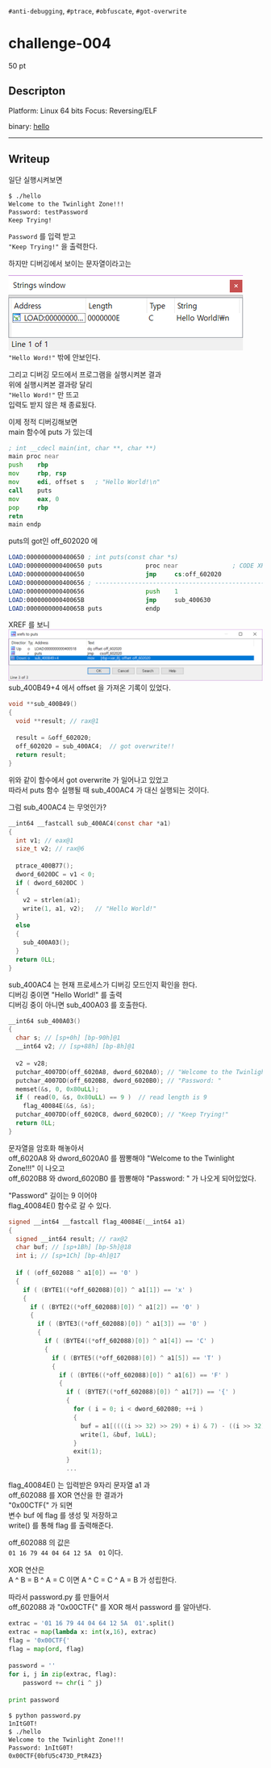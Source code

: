 `#anti-debugging`, `#ptrace`, `#obfuscate`, `#got-overwrite`
# challenge-004
50 pt
## Descripton
Platform: Linux 64 bits
Focus: Reversing/ELF

binary: [hello](./hello)

-----------------------

## Writeup

일단 실행시켜보면
```
$ ./hello
Welcome to the Twinlight Zone!!!
Password: testPassword
Keep Trying!
```
`Password` 를 입력 받고  
`"Keep Trying!"` 을 출력한다.  
  
하지만 디버깅에서 보이는 문자열이라고는  
  
![strings](./strings.png)  
`"Hello Word!"` 밖에 안보인다.  
  
그리고 디버깅 모드에서 프로그램을 실행시켜본 결과  
위에 실행시켜본 결과랑 달리  
`"Hello Word!"` 만 뜨고  
입력도 받지 않은 채 종료됬다.  
  
이제 정적 디버깅해보면  
main 함수에 puts 가 있는데
```asm
; int __cdecl main(int, char **, char **)
main proc near
push    rbp
mov     rbp, rsp
mov     edi, offset s   ; "Hello World!\n"
call    puts
mov     eax, 0
pop     rbp
retn
main endp
```
puts의 got인 off_602020 에
```asm
LOAD:0000000000400650 ; int puts(const char *s)
LOAD:0000000000400650 puts            proc near               ; CODE XREF: main+9p
LOAD:0000000000400650                 jmp     cs:off_602020
LOAD:0000000000400656 ; ---------------------------------------------------------------------------
LOAD:0000000000400656                 push    1
LOAD:000000000040065B                 jmp     sub_400630
LOAD:000000000040065B puts            endp
```
XREF 를 보니  
![off_602020의 XREF](./off_602020.png)  
sub_400B49+4 에서 offset 을 가져온 기록이 있었다.
```C
void **sub_400B49()
{
  void **result; // rax@1

  result = &off_602020;
  off_602020 = sub_400AC4;	// got overwrite!!
  return result;
}
```
위와 같이 함수에서 got overwrite 가 일어나고 있었고  
따라서 puts 함수 실행될 때 sub_400AC4 가 대신 실행되는 것이다.  
  
그럼 sub_400AC4 는 무엇인가?
```C
__int64 __fastcall sub_400AC4(const char *a1)
{
  int v1; // eax@1
  size_t v2; // rax@6

  ptrace_400B77();
  dword_6020DC = v1 < 0;
  if ( dword_6020DC )
  {
    v2 = strlen(a1);
    write(1, a1, v2);	// "Hello World!"
  }
  else
  {
    sub_400A03();
  }
  return 0LL;
}
```
sub_400AC4 는 현재 프로세스가 디버깅 모드인지 확인을 한다.  
디버깅 중이면 "Hello World!" 를 출력  
디버깅 중이 아니면 sub_400A03 를 호출한다.  

```C
__int64 sub_400A03()
{
  char s; // [sp+0h] [bp-90h]@1
  __int64 v2; // [sp+88h] [bp-8h]@1

  v2 = v28;
  putchar_4007DD(off_6020A8, dword_6020A0);	// "Welcome to the Twinlight Zone!!!"
  putchar_4007DD(off_6020B8, dword_6020B0);	// "Password: "
  memset(&s, 0, 0x80uLL);
  if ( read(0, &s, 0x80uLL) == 9 )	// read length is 9
    flag_40084E(&s, &s);
  putchar_4007DD(off_6020C8, dword_6020C0);	// "Keep Trying!"
  return 0LL;
}
```
문자열을 암호화 해놓아서  
off_6020A8 와 dword_6020A0 를 짬뽕해야 "Welcome to the Twinlight Zone!!!" 이 나오고  
off_6020B8 와 dword_6020B0 를 짬뽕해야 "Password: " 가 나오게 되어있었다.  
  
"Password" 길이는 9 이어야  
flag_40084E() 함수로 갈 수 있다.  

```C
signed __int64 __fastcall flag_40084E(__int64 a1)
{
  signed __int64 result; // rax@2
  char buf; // [sp+1Bh] [bp-5h]@18
  int i; // [sp+1Ch] [bp-4h]@17

  if ( (off_602088 ^ a1[0]) == '0' )
  {
    if ( (BYTE1((*off_602088)[0]) ^ a1[1]) == 'x' )
    {
      if ( (BYTE2((*off_602088)[0]) ^ a1[2]) == '0' )
      {
        if ( (BYTE3((*off_602088)[0]) ^ a1[3]) == '0' )
        {
          if ( (BYTE4((*off_602088)[0]) ^ a1[4]) == 'C' )
          {
            if ( (BYTE5((*off_602088)[0]) ^ a1[5]) == 'T' )
            {
              if ( (BYTE6((*off_602088)[0]) ^ a1[6]) == 'F' )
              {
                if ( (BYTE7((*off_602088)[0]) ^ a1[7]) == '{' )
                {
                  for ( i = 0; i < dword_602080; ++i )
                  {
                    buf = a1[((((i >> 32) >> 29) + i) & 7) - ((i >> 32) >> 29)] ^ *(off_602088 + i);
                    write(1, &buf, 1uLL);
                  }
                  exit(1);
                }
                ...
```
flag_40084E() 는 입력받은 9자리 문자열 a1 과  
off_602088 를 XOR 연산을 한 결과가  
"0x00CTF{" 가 되면  
변수 buf 에 flag 를 생성 및 저장하고  
write() 를 통해 flag 를 출력해준다.  
  
off_602088 의 값은  
`01 16 79 44 04 64 12 5A  01` 이다.  
  
XOR 연산은  
A ^ B = B ^ A = C 이면 A ^ C = C ^ A = B 가 성립한다.  
  
따라서 password.py 를 만들어서  
off_602088 과 "0x00CTF{" 를 XOR 해서 password 를 알아낸다.  
```python
extrac = '01 16 79 44 04 64 12 5A  01'.split()
extrac = map(lambda x: int(x,16), extrac)
flag = '0x00CTF{'
flag = map(ord, flag)

password = ''
for i, j in zip(extrac, flag):
    password += chr(i ^ j)

print password
```

```
$ python password.py
1nItG0T!
$ ./hello
Welcome to the Twinlight Zone!!!
Password: 1nItG0T!
0x00CTF{0bfU5c473D_PtR4Z3}
```

